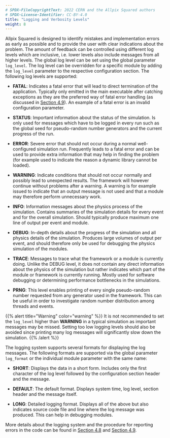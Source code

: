 ```yaml
---
# SPDX-FileCopyrightText: 2022 CERN and the Allpix Squared authors
# SPDX-License-Identifier: CC-BY-4.0
title: "Logging and Verbosity Levels"
weight: 8
---
```


Allpix Squared is designed to identify mistakes and implementation errors as early as possible and to provide the user with
clear indications about the problem. The amount of feedback can be controlled using different log levels which are inclusive,
i.e. lower levels also include messages from all higher levels. The global log level can be set using the global parameter
`log_level`. The log level can be overridden for a specific module by adding the `log_level` parameter to the respective
configuration section. The following log levels are supported:

-   **FATAL**:
    Indicates a fatal error that will lead to direct termination of the application. Typically only emitted in the main
    executable after catching exceptions as they are the preferred way of fatal error handling (as discussed in
    [Section 4.9](../04_framework/09_error_reporting.md)). An example of a fatal error is an invalid configuration parameter.

-   **STATUS**:
    Important information about the status of the simulation. Is only used for messages which have to be logged in every run
    such as the global seed for pseudo-random number generators and the current progress of the run.

-   **ERROR**:
    Severe error that should not occur during a normal well-configured simulation run. Frequently leads to a fatal error and
    can be used to provide extra information that may help in finding the problem (for example used to indicate the reason a
    dynamic library cannot be loaded).

-   **WARNING**:
    Indicate conditions that should not occur normally and possibly lead to unexpected results. The framework will however
    continue without problems after a warning. A warning is for example issued to indicate that an output message is not used
    and that a module may therefore perform unnecessary work.

-   **INFO**:
    Information messages about the physics process of the simulation. Contains summaries of the simulation details for every
    event and for the overall simulation. Should typically produce maximum one line of output per event and module.

-   **DEBUG**:
    In-depth details about the progress of the simulation and all physics details of the simulation. Produces large volumes
    of output per event, and should therefore only be used for debugging the physics simulation of the modules.

-   **TRACE**:
    Messages to trace what the framework or a module is currently doing. Unlike the DEBUG level, it does not contain any
    direct information about the physics of the simulation but rather indicates which part of the module or framework is
    currently running. Mostly used for software debugging or determining performance bottlenecks in the simulations.

-   **PRNG**:
    This level enables printing of every single pseudo-random number requested from any generator used in the framework. This
    can be useful in order to investigate random number distribution among threads and events.

{{% alert title="Warning" color="warning" %}}
It is not recommended to set the `log_level` higher than **WARNING** in a typical simulation as important messages may be
missed. Setting too low logging levels should also be avoided since printing many log messages will significantly slow down
the simulation.
{{% /alert %}}

The logging system supports several formats for displaying the log messages. The following formats are supported via the
global parameter `log_format` or the individual module parameter with the same name:

-   **SHORT**:
    Displays the data in a short form. Includes only the first character of the log level followed by the configuration
    section header and the message.

-   **DEFAULT**:
    The default format. Displays system time, log level, section header and the message itself.

-   **LONG**:
    Detailed logging format. Displays all of the above but also indicates source code file and line where the log message was
    produced. This can help in debugging modules.

More details about the logging system and the procedure for reporting errors in the code can be found in
[Section 4.8](../04_framework/08_logging.md#logging-system) and [Section 4.9](../04_framework/09_error_reporting.md).
